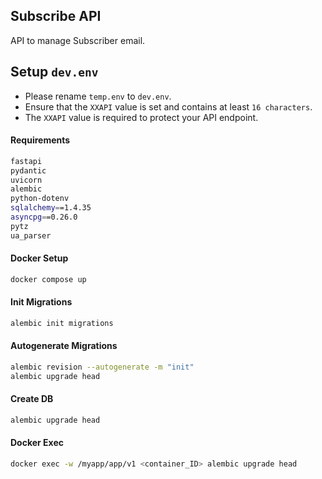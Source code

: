 ## Subscribe API

API to manage Subscriber email.

## Setup `dev.env`
- Please rename `temp.env` to `dev.env`.
- Ensure that the `XXAPI` value is set and contains at least `16 characters`.
- The `XXAPI` value is required to protect your API endpoint.

#### Requirements

```bash
fastapi
pydantic
uvicorn
alembic
python-dotenv
sqlalchemy==1.4.35
asyncpg==0.26.0
pytz
ua_parser
```

#### Docker Setup

```bash
docker compose up
```
#### Init Migrations

```bash
alembic init migrations
```

#### Autogenerate Migrations
```bash
alembic revision --autogenerate -m "init"
alembic upgrade head
```

#### Create DB
```bash
alembic upgrade head
```

#### Docker Exec

```bash
docker exec -w /myapp/app/v1 <container_ID> alembic upgrade head
```